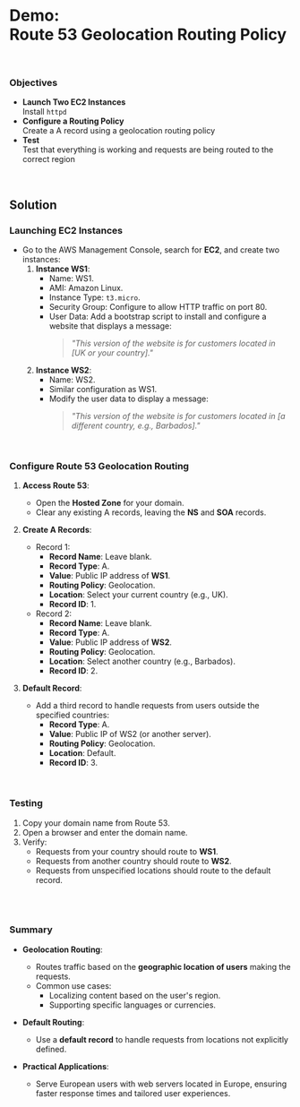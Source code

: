 # Demo:<br>Route 53 Geolocation Routing Policy

<br>

### Objectives
- **Launch Two EC2 Instances**<br>Install `httpd`
- **Configure a Routing Policy**<br>Create a A record using a geolocation routing policy
- **Test**<br>Test that everything is working and requests are being routed to the correct region

<br>

## Solution

### **Launching EC2 Instances**
- Go to the AWS Management Console, search for **EC2**, and create two instances:
  1. **Instance WS1**:
     - Name: WS1.
     - AMI: Amazon Linux.
     - Instance Type: `t3.micro`.
     - Security Group: Configure to allow HTTP traffic on port 80.
     - User Data: Add a bootstrap script to install and configure a website that displays a message:
       > *"This version of the website is for customers located in [UK or your country]."*
  2. **Instance WS2**:
     - Name: WS2.
     - Similar configuration as WS1.
     - Modify the user data to display a message:
       > *"This version of the website is for customers located in [a different country, e.g., Barbados]."*

<br>

### **Configure Route 53 Geolocation Routing**
1. **Access Route 53**:
   - Open the **Hosted Zone** for your domain.
   - Clear any existing A records, leaving the **NS** and **SOA** records.

2. **Create A Records**:
   - Record 1:
     - **Record Name**: Leave blank.
     - **Record Type**: A.
     - **Value**: Public IP address of **WS1**.
     - **Routing Policy**: Geolocation.
     - **Location**: Select your current country (e.g., UK).
     - **Record ID**: 1.
   - Record 2:
     - **Record Name**: Leave blank.
     - **Record Type**: A.
     - **Value**: Public IP address of **WS2**.
     - **Routing Policy**: Geolocation.
     - **Location**: Select another country (e.g., Barbados).
     - **Record ID**: 2.

3. **Default Record**:
   - Add a third record to handle requests from users outside the specified countries:
     - **Record Type**: A.
     - **Value**: Public IP of WS2 (or another server).
     - **Routing Policy**: Geolocation.
     - **Location**: Default.
     - **Record ID**: 3.

<br>

### **Testing**
1. Copy your domain name from Route 53.
2. Open a browser and enter the domain name.
3. Verify:
   - Requests from your country should route to **WS1**.
   - Requests from another country should route to **WS2**.
   - Requests from unspecified locations should route to the default record.

<br><br>

### **Summary**
- **Geolocation Routing**:
  - Routes traffic based on the **geographic location of users** making the requests.
  - Common use cases:
    - Localizing content based on the user's region.
    - Supporting specific languages or currencies.

- **Default Routing**:
  - Use a **default record** to handle requests from locations not explicitly defined.

- **Practical Applications**:
  - Serve European users with web servers located in Europe, ensuring faster response times and tailored user experiences.
